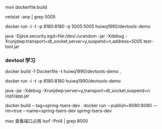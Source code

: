 
mvn dockerfile:build

netstat -anp | grep 5005


docker run  -i -t -p 8180:8180 -p 5005:5005 huiwq1990/devtools-demo


java -Djava.security.egd=file:/dev/./urandom -jar -Xdebug -Xrunjdwp:transport=dt_socket,server=y,suspend=n,address=5005 test-tool.jar



### devtool 学习

 docker build -f Dockerfile -t huiwq1990/devtools-demo .


docker run  -i -t -p 8180:8180 huiwq1990/devtools-demo


java -jar -Xdebug -Xrunjdwp:server=y,transport=dt_socket,suspend=n /opt/app.jar


docker build --tag=spring-tsers-dev .
docker run --publish=8080:8080 --rm=true --name=spring-tsers-dev spring-tsers-dev


mac 查看端口占用
lsof -Pni4 | grep 8000
 
 
 
 
 